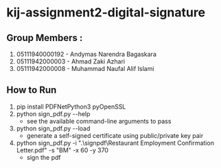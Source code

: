 # kij-assignment2-digital-signature

## Group Members :

1. 05111940000192 - Andymas Narendra Bagaskara
2. 05111942000003 - Ahmad Zaki Azhari
3. 05111942000008 - Muhammad Naufal Alif Islami

## How to Run

1. pip install PDFNetPython3 pyOpenSSL
2. python sign_pdf.py --help 
    - see the available command-line arguments to pass
3. python sign_pdf.py --load
    - generate a self-signed certificate using  public/private key pair
4. python sign_pdf.py -i ".\signpdf\Restaurant Employment Confirmation Letter.pdf" -s "BM" -x 60 -y 370
    - sign the pdf
